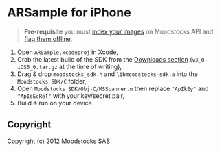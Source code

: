 # ARSample for iPhone

> **Pre-requisite** you must [index your images](https://github.com/Moodstocks/moodstocks-api/wiki/api-v2-tuto-indexing) on Moodstocks API and [flag them offline](https://github.com/Moodstocks/moodstocks-api/wiki/api-v2-tuto-indexing#wiki-flag-offline).

1.   Open `ARSample.xcodeproj` in Xcode,
2.   Grab the latest build of the SDK from the [Downloads section](https://github.com/Moodstocks/moodstocks-sdk/downloads) (`v3_0-iOS5_0.tar.gz` at the time of writing),
3.   Drag & drop `moodstocks_sdk.h` and `libmoodstocks-sdk.a` into the `Moodstocks SDK/C` folder,
4.   Open `Moodstocks SDK/Obj-C/MSScanner.m` then replace `"ApIkEy"` and `"ApIsEcReT"` with your key/secret pair,
5.   Build & run on your device.

## Copyright

Copyright (c) 2012 Moodstocks SAS
